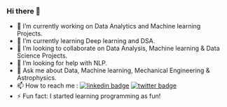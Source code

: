 ### Hi there 👋

<!--
**Prashantvik/Prashantvik** is a ✨ _special_ ✨ repository because its `README.md` (this file) appears on your GitHub profile.

Here are some ideas to get you started:-->

- 🔭 I’m currently working on Data Analytics and Machine learning Projects.
- 🌱 I’m currently learning Deep learning and DSA.
- 👯 I’m looking to collaborate on Data Analysis, Machine learning & Data Science Projects.
- 🤔 I’m looking for help with NLP.
- 💬 Ask me about Data, Machine learning, Mechanical Engineering & Astrophysics.
- 📫 How to reach me :
 [![linkedin badge](https://img.shields.io/badge/Prashant-Vikram-30302f?style=flat&logo=linkedin)](https://www.linkedin.com/in/prashant-vikram-2b1409163)
 [![twitter badge](https://img.shields.io/badge/@Prashantvik-30302f?style=flat&logo=twitter)](https://twitter.com/Prashantvik)
- ⚡ Fun fact: I started learning programming as fun!
